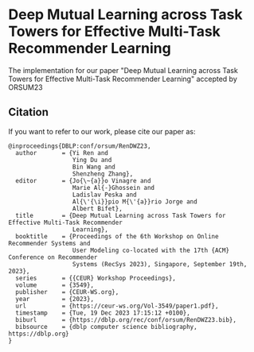 # Deep Mutual Learning across Task Towers for Effective Multi-Task Recommender Learning
The implementation for our paper "Deep Mutual Learning across Task Towers for Effective Multi-Task Recommender Learning" accepted by ORSUM23

Citation
--------

If you want to refer to our work, please cite our paper as:
```
@inproceedings{DBLP:conf/orsum/RenDWZ23,
  author       = {Yi Ren and
                  Ying Du and
                  Bin Wang and
                  Shenzheng Zhang},
  editor       = {Jo{\~{a}}o Vinagre and
                  Marie Al{-}Ghossein and
                  Ladislav Peska and
                  Al{\'{\i}}pio M{\'{a}}rio Jorge and
                  Albert Bifet},
  title        = {Deep Mutual Learning across Task Towers for Effective Multi-Task Recommender
                  Learning},
  booktitle    = {Proceedings of the 6th Workshop on Online Recommender Systems and
                  User Modeling co-located with the 17th {ACM} Conference on Recommender
                  Systems (RecSys 2023), Singapore, September 19th, 2023},
  series       = {{CEUR} Workshop Proceedings},
  volume       = {3549},
  publisher    = {CEUR-WS.org},
  year         = {2023},
  url          = {https://ceur-ws.org/Vol-3549/paper1.pdf},
  timestamp    = {Tue, 19 Dec 2023 17:15:12 +0100},
  biburl       = {https://dblp.org/rec/conf/orsum/RenDWZ23.bib},
  bibsource    = {dblp computer science bibliography, https://dblp.org}
}